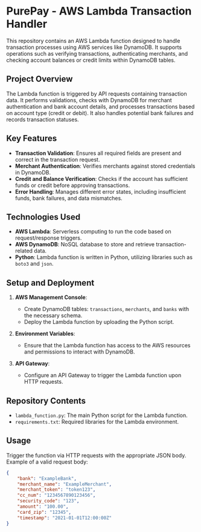 # PurePay - AWS Lambda Transaction Handler

This repository contains an AWS Lambda function designed to handle transaction processes using AWS services like DynamoDB. It supports operations such as verifying transactions, authenticating merchants, and checking account balances or credit limits within DynamoDB tables.

## Project Overview

The Lambda function is triggered by API requests containing transaction data. It performs validations, checks with DynamoDB for merchant authentication and bank account details, and processes transactions based on account type (credit or debit). It also handles potential bank failures and records transaction statuses.

## Key Features

- **Transaction Validation**: Ensures all required fields are present and correct in the transaction request.
- **Merchant Authentication**: Verifies merchants against stored credentials in DynamoDB.
- **Credit and Balance Verification**: Checks if the account has sufficient funds or credit before approving transactions.
- **Error Handling**: Manages different error states, including insufficient funds, bank failures, and data mismatches.

## Technologies Used

- **AWS Lambda**: Serverless computing to run the code based on request/response triggers.
- **AWS DynamoDB**: NoSQL database to store and retrieve transaction-related data.
- **Python**: Lambda function is written in Python, utilizing libraries such as `boto3` and `json`.

## Setup and Deployment

1. **AWS Management Console**:
   - Create DynamoDB tables: `transactions`, `merchants`, and `banks` with the necessary schema.
   - Deploy the Lambda function by uploading the Python script.

2. **Environment Variables**:
   - Ensure that the Lambda function has access to the AWS resources and permissions to interact with DynamoDB.

3. **API Gateway**:
   - Configure an API Gateway to trigger the Lambda function upon HTTP requests.

## Repository Contents

- `lambda_function.py`: The main Python script for the Lambda function.
- `requirements.txt`: Required libraries for the Lambda environment.

## Usage

Trigger the function via HTTP requests with the appropriate JSON body. Example of a valid request body:

```json
{
    "bank": "ExampleBank",
    "merchant_name": "ExampleMerchant",
    "merchant_token": "token123",
    "cc_num": "1234567890123456",
    "security_code": "123",
    "amount": "100.00",
    "card_zip": "12345",
    "timestamp": "2021-01-01T12:00:00Z"
}
